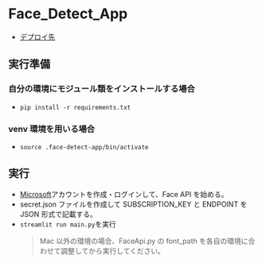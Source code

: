 # Face_Detect_App

- [デプロイ先](https://share.streamlit.io/t-shinkai00/face_detect_app/main/main.py)

## 実行準備

### 自分の環境にモジュール類をインストールする場合

- `pip install -r requirements.txt`

### venv 環境を用いる場合

- `source .face-detect-app/bin/activate`

## 実行

- [Microsoft](https://azure.microsoft.com/ja-jp/services/cognitive-services/face/#overview)アカウントを作成・ログインして、Face API を始める。
- secret.json ファイルを作成して SUBSCRIPTION_KEY と ENDPOINT を JSON 形式で記載する。
- `streamlit run main.py`を実行
  > Mac 以外の環境の場合、FaceApi.py の font_path を各自の環境に合わせて調整してから実行してください。
